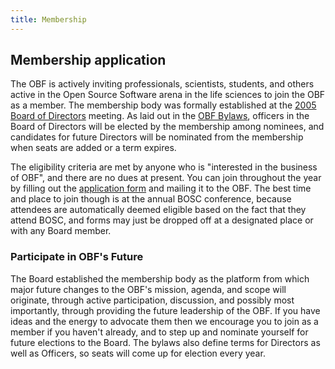 ```yaml
---
title: Membership
---
```


Membership application
----------------------

The OBF is actively inviting professionals, scientists, students, and
others active in the Open Source Software arena in the life sciences to
join the OBF as a member. The membership body was formally established
at the [2005 Board of Directors](Minutes:2005_BOSC_Meeting "wikilink")
meeting. As laid out in the [OBF
Bylaws](http://news.open-bio.org/archives/uploads/OBF-Election-Bylaws-1.pdf),
officers in the Board of Directors will be elected by the membership
among nominees, and candidates for future Directors will be nominated
from the membership when seats are added or a term expires.

The eligibility criteria are met by anyone who is "interested in the
business of OBF", and there are no dues at present. You can join
throughout the year by filling out the [application
form](:Image:OBF_Membership_Form.pdf "wikilink") and mailing it to the
OBF. The best time and place to join though is at the annual BOSC
conference, because attendees are automatically deemed eligible based on
the fact that they attend BOSC, and forms may just be dropped off at a
designated place or with any Board member.

### Participate in OBF's Future

The Board established the membership body as the platform from which
major future changes to the OBF's mission, agenda, and scope will
originate, through active participation, discussion, and possibly most
importantly, through providing the future leadership of the OBF. If you
have ideas and the energy to advocate them then we encourage you to join
as a member if you haven't already, and to step up and nominate yourself
for future elections to the Board. The bylaws also define terms for
Directors as well as Officers, so seats will come up for election every
year.
